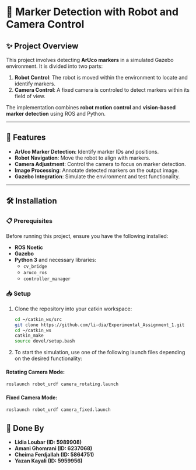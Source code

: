 # 🤖 **Marker Detection with Robot and Camera Control**

## ✨ **Project Overview**

This project involves detecting **ArUco markers** in a simulated Gazebo environment. It is divided into two parts:  

1. **Robot Control**: The robot is moved within the environment to locate and identify markers.  
2. **Camera Control**: A fixed camera is controled to detect markers within its field of view.  

The implementation combines **robot motion control** and **vision-based marker detection** using ROS and Python.

---

## 🌟 **Features**

- **ArUco Marker Detection**: Identify marker IDs and positions.  
- **Robot Navigation**: Move the robot to align with markers.  
- **Camera Adjustment**: Control the camera to focus on marker detection.  
- **Image Processing**: Annotate detected markers on the output image.  
- **Gazebo Integration**: Simulate the environment and test functionality.  

---

## 🛠️ **Installation**

### 📋 **Prerequisites**

Before running this project, ensure you have the following installed:

- **ROS Noetic**  
- **Gazebo**  
- **Python 3** and necessary libraries:
  - `cv_bridge`
  - `aruco_ros`
  - `controller_manager`

### 📥 **Setup**

1. Clone the repository into your catkin workspace:  
   ```bash
   cd ~/catkin_ws/src
   git clone https://github.com/li-dia/Experimental_Assignment_1.git
   cd ~/catkin_ws
   catkin_make
   source devel/setup.bash
   ```

2. To start the simulation, use one of the following launch files depending on the desired functionality:
   
#### Rotating Camera Mode:
   ```bash
   roslaunch robot_urdf camera_rotating.launch
   ```

#### Fixed Camera Mode:
   ```bash
   roslaunch robot_urdf camera_fixed.launch
   ```

## 📜 **Done By**

- **Lidia Loubar (ID: 5989908)**  
- **Amani Ghomrani (ID: 6237068)**  
- **Cheima Ferdjallah (ID: 5864751)**  
- **Yazan Kayali (ID: 5959956)** 


